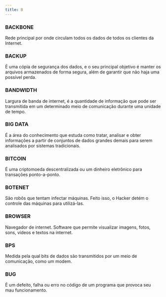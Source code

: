 ```yaml
---
title: B
---
```


### BACKBONE

Rede principal por onde circulam todos os dados de todos os clientes da Internet.

### BACKUP

É uma cópia de segurança dos dados, e o seu principal objetivo é manter os arquivos armazenados de forma segura, além de garantir que não haja uma possível perda.

### BANDWIDTH

Largura de banda de internet, é a quantidade de informação que pode ser transmitida em um determinado meio de comunicação durante uma unidade de tempo.

### BIG DATA

É a área do conhecimento que estuda como tratar, analisar e obter informações a partir de conjuntos de dados grandes demais para serem analisados por sistemas tradicionais.

### BITCOIN

É uma criptomoeda descentralizada ou um dinheiro eletrônico para transações ponto-a-ponto.

### BOTENET

São robôs que tentam infectar máquinas. Feito isso, o Hacker detém o controle das máquinas para utilizá-las.

### BROWSER

Navegador de internet. Software que permite visualizar imagens, fotos, sons, vídeos e textos na internet.

### BPS

Medida pela qual bits de dados são transmitidos por um meio de comunicação, como um modem.

### BUG

É um defeito, falha ou erro no código de um programa que provoca seu mau funcionamento.
